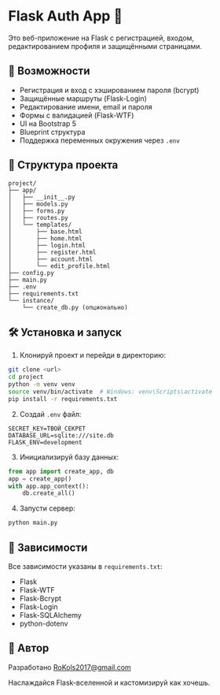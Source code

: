 # Flask Auth App 🔐

Это веб-приложение на Flask с регистрацией, входом, редактированием профиля и защищёнными страницами.

## 🚀 Возможности

- Регистрация и вход с хэшированием пароля (bcrypt)
- Защищённые маршруты (Flask-Login)
- Редактирование имени, email и пароля
- Формы с валидацией (Flask-WTF)
- UI на Bootstrap 5
- Blueprint структура
- Поддержка переменных окружения через `.env`

## 📁 Структура проекта

```text
project/
├── app/
│   ├── __init__.py
│   ├── models.py
│   ├── forms.py
│   ├── routes.py
│   └── templates/
│       ├── base.html
│       ├── home.html
│       ├── login.html
│       ├── register.html
│       ├── account.html
│       └── edit_profile.html
├── config.py
├── main.py
├── .env
├── requirements.txt
└── instance/
    └── create_db.py (опционально)
```

## 🛠️ Установка и запуск

1. Клонируй проект и перейди в директорию:

```bash
git clone <url>
cd project
python -m venv venv
source venv/bin/activate  # Windows: venv\Scripts\activate
pip install -r requirements.txt
```

2. Создай `.env` файл:

```env
SECRET_KEY=ТВОЙ_СЕКРЕТ
DATABASE_URL=sqlite:///site.db
FLASK_ENV=development
```

3. Инициализируй базу данных:

```python
from app import create_app, db
app = create_app()
with app.app_context():
    db.create_all()
```

4. Запусти сервер:

```bash
python main.py
```

## 🔐 Зависимости

Все зависимости указаны в `requirements.txt`:

- Flask
- Flask-WTF
- Flask-Bcrypt
- Flask-Login
- Flask-SQLAlchemy
- python-dotenv

## 📢 Автор

Разработано RoKols2017@gmail.com

Наслаждайся Flask-вселенной и кастомизируй как хочешь.
